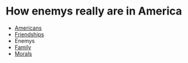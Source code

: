 How enemys really are in America
================

<ul id="subMenue">
    <li><a href="/jncwinner/fluffy-barnacle/index" title= "How people really are in America">Americans</a></li>
    <li><a href="/jncwinner/fluffy-barnacle/friendships" title="How friends really are in America">Friendships</a></li>
    <li><a class="selected" title="How enemys really are in America">Enemys</a></li>
    <li><a href="/jncwinner/fluffy-barnacle/family" title="How family really is in America">Family</a></li>
    <li><a href="/jncwinner/fluffy-barnacle/morals" title="Where morals lie">Morals</a></li>
</ul>
